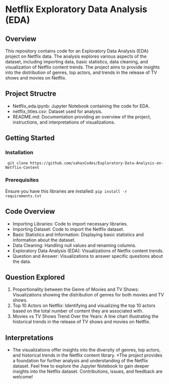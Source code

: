# Netflix Exploratory Data Analysis (EDA)

## Overview
This repository contains code for an Exploratory Data Analysis (EDA) project on Netflix data. The analysis explores various aspects of the dataset, including importing data, basic statistics, data cleaning, and visualization of Netflix content trends. The project aims to provide insights into the distribution of genres, top actors, and trends in the release of TV shows and movies on Netflix.

## Project Structre
* Netflix_eda.ipynb: Jupyter Notebook containing the code for EDA.
* netflix_titles.csv: Dataset used for analysis.
* README.md: Documentation providing an overview of the project, instructions, and interpretations of visualizations.

## Getting Started
### Installation
` git clone https://github.com/sahasCodes/Exploratory-Data-Analysis-on-Netflix-Content`

### Prerequisites
Ensure you have this libraries are installed:
`pip install -r requirements.txt`

## Code Overview
* Importing Libraries: Code to import necessary libraries.
* Importing Dataset: Code to import the Netflix dataset.
* Basic Statistics and Information: Displaying basic statistics and information about the dataset.
* Data Cleaning: Handling null values and renaming columns.
* Exploratory Data Analysis (EDA): Visualizations of Netflix content trends.
* Question and Answer: Visualizations to answer specific questions about the data.
## Question Explored
1. Proportionality between the Genre of Movies and TV Shows: Visualizations showing the distribution of genres for both movies and TV shows.
2. Top 10 Actors on Netflix: Identifying and visualizing the top 10 actors based on the total number of content they are associated with.
3. Movies vs TV Shows Trend Over the Years: A line chart illustrating the historical trends in the release of TV shows and movies on Netflix.
## Interpretations
* The visualizations offer insights into the diversity of genres, top actors, and historical trends in the Netflix content library.
*The project provides a foundation for further analysis and understanding of the Netflix dataset.
Feel free to explore the Jupyter Notebook to gain deeper insights into the Netflix dataset. Contributions, issues, and feedback are welcome!
